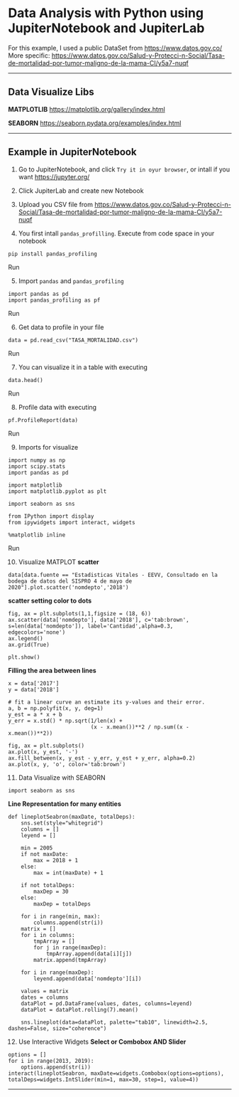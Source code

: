 # Data Analysis with Python using JupiterNotebook and JupiterLab

For this example, I used a public DataSet from 
https://www.datos.gov.co/
More specific:
https://www.datos.gov.co/Salud-y-Protecci-n-Social/Tasa-de-mortalidad-por-tumor-maligno-de-la-mama-CI/y5a7-nuqf

---------------------------------------------------------------------------------------------------------------------------------------------

## Data Visualize Libs
**MATPLOTLIB**
https://matplotlib.org/gallery/index.html

**SEABORN**
https://seaborn.pydata.org/examples/index.html

---------------------------------------------------------------------------------------------------------------------------------------------

## Example in JupiterNotebook

1. Go to JupiterNotebook, and click `Try it in oyur browser`, or intall if you want
https://jupyter.org/

2. Click JupiterLab and create new Notebook

3. Upload you CSV file from https://www.datos.gov.co/Salud-y-Protecci-n-Social/Tasa-de-mortalidad-por-tumor-maligno-de-la-mama-CI/y5a7-nuqf

4. You first intall `pandas_profilling`. Execute from code space in your notebook
```
pip install pandas_profiling
```
Run

5. Import `pandas` and `pandas_profiling`
```
import pandas as pd
import pandas_profiling as pf
```
Run

6. Get data to profile in your file
```
data = pd.read_csv("TASA_MORTALIDAD.csv")
```
Run

7. You can visualize it in a table with executing
```
data.head()
```
Run

8. Profile data with executing
```
pf.ProfileReport(data)
```
Run

9. Imports for visualize
```
import numpy as np
import scipy.stats
import pandas as pd

import matplotlib
import matplotlib.pyplot as plt

import seaborn as sns

from IPython import display
from ipywidgets import interact, widgets

%matplotlib inline
```
Run

10. Visualize MATPLOT
**scatter**
```
data[data.fuente == "Estadisticas Vitales - EEVV, Consultado en la bodega de datos del SISPRO 4 de mayo de 2020"].plot.scatter('nomdepto','2018')
```

**scatter setting color to dots**
```
fig, ax = plt.subplots(1,1,figsize = (18, 6))
ax.scatter(data['nomdepto'], data['2018'], c='tab:brown', s=len(data['nomdepto']), label='Cantidad',alpha=0.3, edgecolors='none')
ax.legend()
ax.grid(True)

plt.show()
```

**Filling the area between lines**
```
x = data['2017']
y = data['2018']

# fit a linear curve an estimate its y-values and their error.
a, b = np.polyfit(x, y, deg=1)
y_est = a * x + b
y_err = x.std() * np.sqrt(1/len(x) +
                          (x - x.mean())**2 / np.sum((x - x.mean())**2))

fig, ax = plt.subplots()
ax.plot(x, y_est, '-')
ax.fill_between(x, y_est - y_err, y_est + y_err, alpha=0.2)
ax.plot(x, y, 'o', color='tab:brown')
```

11. Data Visualize with SEABORN
```
import seaborn as sns
```

**Line Representation for many entities**
```
def lineplotSeabron(maxDate, totalDeps):
    sns.set(style="whitegrid")
    columns = []
    leyend = []

    min = 2005
    if not maxDate:
        max = 2018 + 1
    else:
        max = int(maxDate) + 1
        
    if not totalDeps:
        maxDep = 30
    else:
        maxDep = totalDeps

    for i in range(min, max):
        columns.append(str(i))
    matrix = []
    for i in columns:
        tmpArray = []
        for j in range(maxDep):
            tmpArray.append(data[i][j])
        matrix.append(tmpArray)
    
    for i in range(maxDep):
        leyend.append(data['nomdepto'][i])

    values = matrix
    dates = columns
    dataPlot = pd.DataFrame(values, dates, columns=leyend)
    dataPlot = dataPlot.rolling(7).mean()

    sns.lineplot(data=dataPlot, palette="tab10", linewidth=2.5, dashes=False, size="coherence")
```

12. Use Interactive Widgets
**Select or Combobox AND Slider**
```
options = []
for i in range(2013, 2019):
    options.append(str(i))
interact(lineplotSeabron, maxDate=widgets.Combobox(options=options), totalDeps=widgets.IntSlider(min=1, max=30, step=1, value=4))
```

---------------------------------------------------------------------------------------------------------------------------------------------